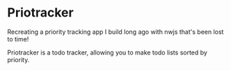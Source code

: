 # Priotracker

Recreating a priority tracking app I build long ago with nwjs that's been lost to time!

Priotracker is a todo tracker, allowing you to make todo lists sorted by priority.
